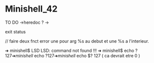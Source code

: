 # Minishell_42

TO DO 
->heredoc ?
->

exit status




// faire deux fnct error 
une pour arg %s au debut et une  %s a l'interieur.


➜ minishell$ LSD
LSD: command not found !!! 
 ➜ minishell$ echo $?
127
 ➜ minishell$ echo $?
127
 ➜ minishell$ echo $?
127 (       ca devrait etre 0      )
